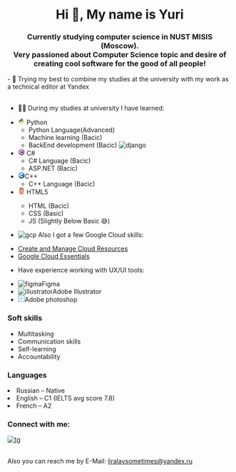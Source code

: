 <!------ EN --------->

<h1 align="center">Hi 👋, My name is Yuri</h1>
<h3 align="center">Currently studying computer science in NUST MISIS (Moscow). <br> Very passioned about Computer Science topic and desire of creating cool software for the good of all people!</h3>
- 🔭 Trying my best to combine my studies at the university with my work as a technical editor at Yandex
<br>
<br>

- 👨‍💻 During my studies at university I have learned:
<ul>
    <li><img src="https://raw.githubusercontent.com/devicons/devicon/master/icons/python/python-original.svg" alt="python" width="15" height="15"/> Python
        <ul>
            <li> Python Language(Advanced)</li>
            <li> Machine learning (Bacic) </li>
            <li> BackEnd development (Bacic) <img src="https://cdn.worldvectorlogo.com/logos/django.svg" alt="django" width="15" height="15"/></li>
        </ul> 
        </li>
    <li><img src="https://raw.githubusercontent.com/devicons/devicon/master/icons/csharp/csharp-original.svg" alt="csharp" width="15" height="15"/> C#
        <ul>
            <li> C# Language (Bacic)</li>
            <li> ASP.NET (Bacic) </li>
        </ul> 
    </li>
    <li><img src="https://raw.githubusercontent.com/devicons/devicon/master/icons/cplusplus/cplusplus-original.svg" alt="cplusplus" width="15" height="15"/>С++
        <ul>
            <li>  C++ Language (Bacic)</li>
        </ul> 
    </li>
    <li><img src="https://raw.githubusercontent.com/devicons/devicon/master/icons/html5/html5-original-wordmark.svg" alt="html5" width="15" height="15"/> HTML5</li> 
    <ul>
        <li>  HTML (Bacic) </li>
        <li> CSS (Basic) </li>
        <li>JS (Slightly Below Basic 😅)</li>
    </ul> 
</ul>


- <img src="https://www.vectorlogo.zone/logos/google_cloud/google_cloud-icon.svg" alt="gcp" width="15" height="15"/>  Also I got a few Google Cloud skills:
<ul>
    <li><a href="https://www.cloudskillsboost.google/public_profiles/79706c0f-c390-4269-8066-3338ed67e23a/badges/314725"> Create and Manage Cloud Resources</a> </li>
    <li><a href="https://www.cloudskillsboost.google/public_profiles/79706c0f-c390-4269-8066-3338ed67e23a/badges/314656"> Google Cloud Essentials</a> </li>
</ul>

- Have experience working with UX/UI tools:
<ul>
    <li><img src="https://www.vectorlogo.zone/logos/figma/figma-icon.svg" alt="figma" width="15" height="15"/>Figma</li>
    <li> <img src="https://www.vectorlogo.zone/logos/adobe_illustrator/adobe_illustrator-icon.svg" alt="illustrator" width="15" height="15"/>Adobe Illustrator</li>
    <li> <img src="https://raw.githubusercontent.com/devicons/devicon/master/icons/photoshop/photoshop-line.svg" alt="photoshop" width="15" height="15"/>Adobe photoshop</li>
</ul>


<h3 align="left">Soft skills</h3>

<ul>
    <li> Multitasking</li>
    <li> Communication skills</li>
    <li> Self-learning</li>
    <li> Accountability</li>
</ul>

<h3 align="left">Languages</h3>
    <li>Russian – Native</li>
    <li>English – C1 (IELTS avg score 7.8)</li>
    <li>French – A2 </li>



<h3 align="left">Connect with me:</h3>
<p align="left">
    
<a href="https://t.me/liralay" target="blank"><img src="https://www.vectorlogo.zone/logos/telegram/telegram-icon.svg" alt="tg" width="40" height="40"/>
</a>
<br>
<br>
<p>Also you can reach me by E-Mail: <a href="mailto:liralaysometimes@yandex.ru">liralaysometimes@yandex.ru</a></p>
</p>
